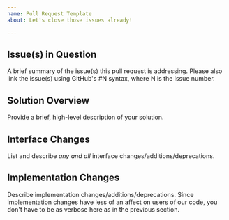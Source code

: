 ```yaml
---
name: Pull Request Template
about: Let's close those issues already!

---
```


## Issue(s) in Question  
A brief summary of the issue(s) this pull request is addressing. Please also
link the issue(s) using GitHub's #N syntax, where N is the issue number.

## Solution Overview  
Provide a brief, high-level description of your solution.

## Interface Changes  
List and describe *any and all* interface changes/additions/deprecations.

## Implementation Changes  
Describe implementation changes/additions/deprecations. Since implementation
changes have less of an affect on users of our code, you don't have to be as
verbose here as in the previous section.
